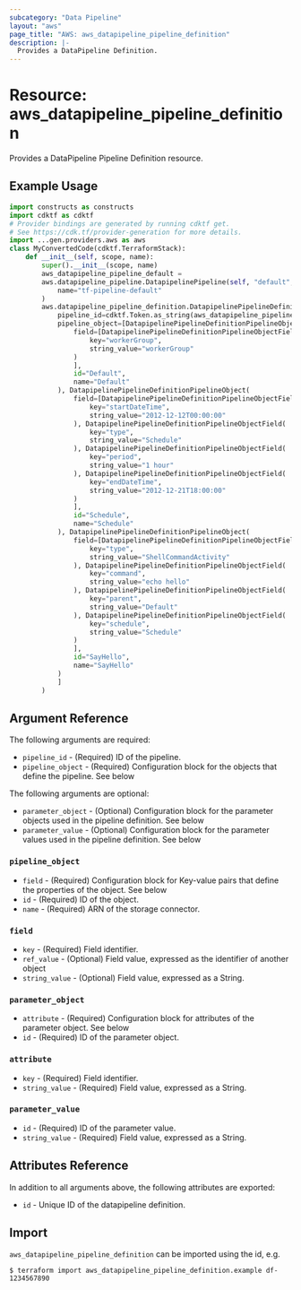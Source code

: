 ```yaml
---
subcategory: "Data Pipeline"
layout: "aws"
page_title: "AWS: aws_datapipeline_pipeline_definition"
description: |-
  Provides a DataPipeline Definition.
---
```


# Resource: aws_datapipeline_pipeline_definition

Provides a DataPipeline Pipeline Definition resource.

## Example Usage

```python
import constructs as constructs
import cdktf as cdktf
# Provider bindings are generated by running cdktf get.
# See https://cdk.tf/provider-generation for more details.
import ...gen.providers.aws as aws
class MyConvertedCode(cdktf.TerraformStack):
    def __init__(self, scope, name):
        super().__init__(scope, name)
        aws_datapipeline_pipeline_default =
        aws.datapipeline_pipeline.DatapipelinePipeline(self, "default",
            name="tf-pipeline-default"
        )
        aws.datapipeline_pipeline_definition.DatapipelinePipelineDefinition(self, "example",
            pipeline_id=cdktf.Token.as_string(aws_datapipeline_pipeline_default.id),
            pipeline_object=[DatapipelinePipelineDefinitionPipelineObject(
                field=[DatapipelinePipelineDefinitionPipelineObjectField(
                    key="workerGroup",
                    string_value="workerGroup"
                )
                ],
                id="Default",
                name="Default"
            ), DatapipelinePipelineDefinitionPipelineObject(
                field=[DatapipelinePipelineDefinitionPipelineObjectField(
                    key="startDateTime",
                    string_value="2012-12-12T00:00:00"
                ), DatapipelinePipelineDefinitionPipelineObjectField(
                    key="type",
                    string_value="Schedule"
                ), DatapipelinePipelineDefinitionPipelineObjectField(
                    key="period",
                    string_value="1 hour"
                ), DatapipelinePipelineDefinitionPipelineObjectField(
                    key="endDateTime",
                    string_value="2012-12-21T18:00:00"
                )
                ],
                id="Schedule",
                name="Schedule"
            ), DatapipelinePipelineDefinitionPipelineObject(
                field=[DatapipelinePipelineDefinitionPipelineObjectField(
                    key="type",
                    string_value="ShellCommandActivity"
                ), DatapipelinePipelineDefinitionPipelineObjectField(
                    key="command",
                    string_value="echo hello"
                ), DatapipelinePipelineDefinitionPipelineObjectField(
                    key="parent",
                    string_value="Default"
                ), DatapipelinePipelineDefinitionPipelineObjectField(
                    key="schedule",
                    string_value="Schedule"
                )
                ],
                id="SayHello",
                name="SayHello"
            )
            ]
        )
```

## Argument Reference

The following arguments are required:

* `pipeline_id` - (Required) ID of the pipeline.
* `pipeline_object` - (Required) Configuration block for the objects that define the pipeline. See below

The following arguments are optional:

* `parameter_object` - (Optional) Configuration block for the parameter objects used in the pipeline definition. See below
* `parameter_value` - (Optional) Configuration block for the parameter values used in the pipeline definition. See below

### `pipeline_object`

* `field` - (Required) Configuration block for Key-value pairs that define the properties of the object. See below
* `id` - (Required) ID of the object.
* `name` - (Required) ARN of the storage connector.

### `field`

* `key` - (Required) Field identifier.
* `ref_value` - (Optional) Field value, expressed as the identifier of another object
* `string_value` - (Optional) Field value, expressed as a String.

### `parameter_object`

* `attribute` - (Required) Configuration block for attributes of the parameter object. See below
* `id` - (Required) ID of the parameter object.

### `attribute`

* `key` - (Required) Field identifier.
* `string_value` - (Required) Field value, expressed as a String.

### `parameter_value`

* `id` - (Required) ID of the parameter value.
* `string_value` - (Required) Field value, expressed as a String.

## Attributes Reference

In addition to all arguments above, the following attributes are exported:

* `id` - Unique ID of the datapipeline definition.

## Import

`aws_datapipeline_pipeline_definition` can be imported using the id, e.g.

```
$ terraform import aws_datapipeline_pipeline_definition.example df-1234567890
```

<!-- cache-key: cdktf-0.17.0-pre.15 input-148827e989bebf2a6e0b12874c3a00bc64264acb4af2079c04622c17597f6521 -->